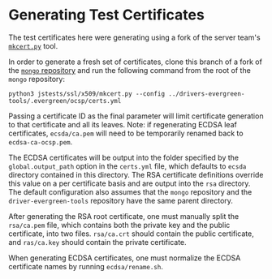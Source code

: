 # Generating Test Certificates

The test certificates here were generating using a fork of the server team's
[`mkcert.py`](https://github.com/mongodb/mongo/blob/master/jstests/ssl/x509/mkcert.py) tool.

In order to generate a fresh set of certificates, clone this branch of a fork of the
[`mongo` repository](https://github.com/vincentkam/mongo/tree/mkcert-ecdsa) and run the following command from the root
of the `mongo` repository:

`python3 jstests/ssl/x509/mkcert.py --config ../drivers-evergreen-tools/.evergreen/ocsp/certs.yml`

Passing a certificate ID as the final parameter will limit certificate generation to that certificate and all its
leaves. Note: if regenerating ECDSA leaf certificates, `ecsda/ca.pem` will need to be temporarily renamed back to
`ecdsa-ca-ocsp.pem`.

The ECDSA certificates will be output into the folder specified by the `global.output_path` option in the `certs.yml`
file, which defaults to `ecsda` directory contained in this directory. The RSA certificate definitions override this
value on a per certificate basis and are output into the `rsa` directory. The default configuration also assumes that
the `mongo` repository and the `driver-evergreen-tools` repository have the same parent directory.

After generating the RSA root certificate, one must manually split the `rsa/ca.pem` file, which contains both the
private key and the public certificate, into two files. `rsa/ca.crt` should contain the public certificate, and
`ras/ca.key` should contain the private certificate.

When generating ECDSA certificates, one must normalize the ECDSA certificate names by running `ecdsa/rename.sh`.
